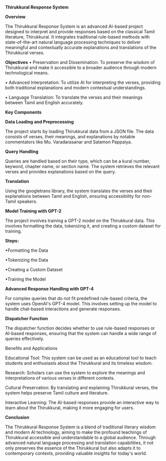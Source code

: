****Thirukkural Response System****

**Overview**


The Thirukkural Response System is an advanced AI-based project designed to interpret and provide responses based on the classical Tamil literature, Thirukkural. It integrates traditional rule-based methods with state-of-the-art natural language processing techniques to deliver meaningful and contextually accurate explanations and translations of the Thirukkural verses.


**Objectives**
•	Preservation and Dissemination: To preserve the wisdom of Thirukkural and make it accessible to a broader audience through modern technological means.

•	Advanced Interpretation: To utilize AI for interpreting the verses, providing both traditional explanations and modern contextual understandings.

•	Language Translation: To translate the verses and their meanings between Tamil and English accurately.

**Key Components**

**Data Loading and Preprocessing**

The project starts by loading Thirukkural data from a JSON file. The data consists of verses, their meanings, and explanations by notable commentators like Mu. Varadarasanar and Salamon Pappaiya.

**Query Handling**

Queries are handled based on their type, which can be a kural number, keyword, chapter name, or section name. The system retrieves the relevant verses and provides explanations based on the query.

**Translation**

Using the googletrans library, the system translates the verses and their explanations between Tamil and English, ensuring accessibility for non-Tamil speakers.

**Model Training with GPT-2**

The project involves training a GPT-2 model on the Thirukkural data. This involves formatting the data, tokenizing it, and creating a custom dataset for training.

**Steps:**

•Formatting the Data

•Tokenizing the Data

•Creating a Custom Dataset

•Training the Model

**Advanced Response Handling with GPT-4**

For complex queries that do not fit predefined rule-based criteria, the system uses OpenAI's GPT-4 model. This involves setting up the model to handle chat-based interactions and generate responses.

**Dispatcher Function**

The dispatcher function decides whether to use rule-based responses or AI-based responses, ensuring that the system can handle a wide range of queries effectively.

Benefits and Applications

Educational Tool: This system can be used as an educational tool to teach students and enthusiasts about the Thirukkural and its timeless wisdom.

Research: Scholars can use the system to explore the meanings and interpretations of various verses in different contexts.

Cultural Preservation: By translating and explaining Thirukkural verses, the system helps preserve Tamil culture and literature.

Interactive Learning: The AI-based responses provide an interactive way to learn about the Thirukkural, making it more engaging for users.


**Conclusion**

The Thirukkural Response System is a blend of traditional literary wisdom and modern AI technology, aiming to make the profound teachings of Thirukkural accessible and understandable to a global audience. Through advanced natural language processing and translation capabilities, it not only preserves the essence of the Thirukkural but also adapts it to contemporary contexts, providing valuable insights for today's world.
